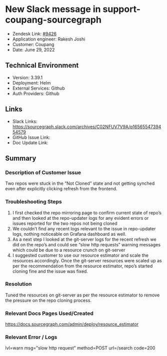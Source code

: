 
# New Slack message in support-coupang-sourcegraph <!-- Ticket Title  Hint: include keywords to make it searchable -->

- Zendesk Link: [#9426](https://sourcegraph.zendesk.com/agent/tickets/9426)
- Application engineer: Rakesh Joshi
- Customer: Coupang <!-- Redact if this contains personally identifying information -->
- Date: June 29, 2022

<!-- Data populated from integration, speak to Ben Gordon or Michael Bali if not working -->
<!-- During Internal team trial, fill missing data manually (we are waiting for all data to sync) -->

## Technical Environment
- Version: ​3.39.1
- Deployment: Helm
- External Services: Github
- Auth Providers: Github


## Links
<!-- Data for application engineer manual entry -->
- Slack Links: https://sourcegraph.slack.com/archives/C02NFUV7V9A/p1656554739454579
- GitHub Issue Link:
- Doc Update Link:

## Summary
### Description of Customer Issue
Two repos were stuck in the “Not Cloned” state and not getting synched even after explicitly clicking refresh from the frontend.

### Troubleshooting Steps
1) I first checked the repo mirroring page to confirm current state of repo’s and then looked at the repo-updater logs for any evident errors or issues reported for the two repos not being cloned
2) We couldn’t find any recent logs relevant to the issue in repo-updater logs, nothing noticeable on Grafana dashboard as well.
3) As a next step I looked at the git-server logs for the recent refresh we did on the repo’s and could see “slow http requests” warning messages which could be due to a resource crunch on git-server
4) I suggested customer to use our resource estimator and scale the resources accordingly. Once the git-server resources were scaled up as per the recommendation from the resource estimator,
repo’s started cloning fine and the issue was fixed.

### Resolution
Tuned the resources on git-server as per the resource estimator to remove the pressure on the repo cloning process.

### Relevant Docs Pages Used/Created

https://docs.sourcegraph.com/admin/deploy/resource_estimator

### Relevant Error / Logs
<!-- Please redact keys, tokens, and personal identifying information -->

lvl=warn msg="slow http request" method=POST url=/search code=200 


<!-- Once complete, upload a copy to https://github.com/sourcegraph/support-tools-internal/tree/main/resolved-tickets as a .md file -->
<!-- Name the file 9426.md -->
